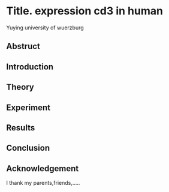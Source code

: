 # Title. expression cd3 in human
Yuying university of wuerzburg

## Abstruct

## Introduction

## Theory

## Experiment


## Results

## Conclusion

## Acknowledgement

I thank my parents,friends,.....

